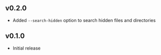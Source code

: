 ## v0.2.0

- Added `--search-hidden` option to search hidden files and directories

## v0.1.0

- Initial release
